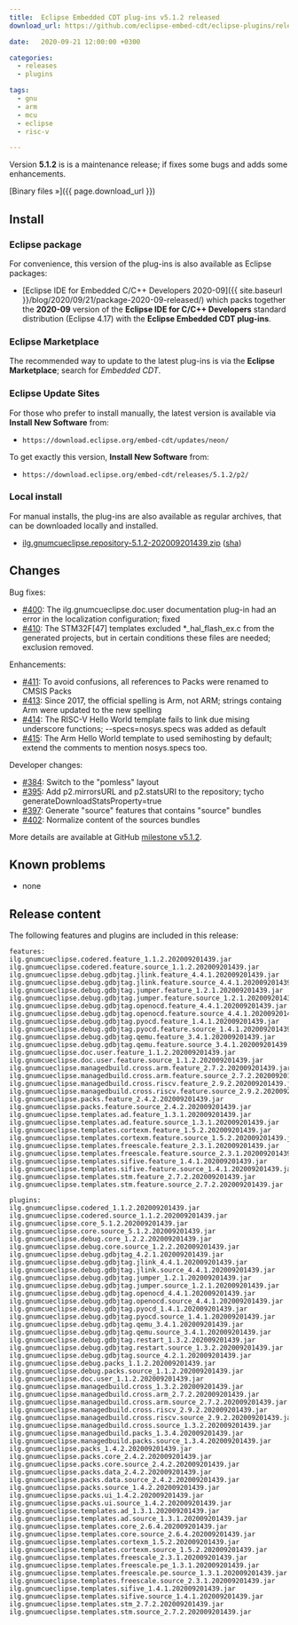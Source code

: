 ```yaml
---
title:  Eclipse Embedded CDT plug-ins v5.1.2 released
download_url: https://github.com/eclipse-embed-cdt/eclipse-plugins/releases/tag/v5.1.2/

date:   2020-09-21 12:00:00 +0300

categories:
  - releases
  - plugins

tags:
  - gnu
  - arm
  - mcu
  - eclipse
  - risc-v

---
```


Version **5.1.2** is is a maintenance release; if fixes some bugs and adds
some enhancements.

[Binary files »]({{ page.download_url }})

## Install

### Eclipse package

For convenience, this version of the plug-ins is also available as
Eclipse packages:

- [Eclipse IDE for Embedded C/C++ Developers 2020-09]({{ site.baseurl }}/blog/2020/09/21/package-2020-09-released/)
which packs together the **2020-09** version of the
**Eclipse IDE for C/C++ Developers** standard distribution
(Eclipse 4.17) with the **Eclipse Embedded CDT plug-ins**.

### Eclipse Marketplace

The recommended way to update to the latest plug-ins is via the
**Eclipse Marketplace**; search for _Embedded CDT_.

### Eclipse Update Sites

For those who prefer to install manually, the latest version is available
via **Install New Software** from:

- `https://download.eclipse.org/embed-cdt/updates/neon/`

To get exactly this version, **Install New Software** from:

- `https://download.eclipse.org/embed-cdt/releases/5.1.2/p2/`

### Local install

For manual installs, the plug-ins are also available as regular archives,
that can be downloaded locally and installed.

- [ilg.gnumcueclipse.repository-5.1.2-202009201439.zip](https://www.eclipse.org/downloads/download.php?file=/embed-cdt/releases/5.1.2/ilg.gnumcueclipse.repository-5.1.2-202009201439.zip)
([sha](https://www.eclipse.org/downloads/download.php?file=/embed-cdt/releases/5.1.2/ilg.gnumcueclipse.repository-5.1.2-202009201439.zip.sha))

## Changes

Bug fixes:

- [#400](https://github.com/eclipse-embed-cdt/eclipse-plugins/issues/400): The ilg.gnumcueclipse.doc.user documentation plug-in had an error in the localization configuration; fixed
- [#410](https://github.com/eclipse-embed-cdt/eclipse-plugins/issues/410): The STM32F[47] templates excluded *_hal_flash_ex.c from the generated projects, but in certain conditions these files are needed; exclusion removed.

Enhancements:

- [#411](https://github.com/eclipse-embed-cdt/eclipse-plugins/issues/411): To avoid confusions, all references to Packs were renamed to CMSIS Packs
- [#413](https://github.com/eclipse-embed-cdt/eclipse-plugins/issues/413): Since 2017, the official spelling is Arm, not ARM; strings containg Arm were updated to the new spelling
- [#414](https://github.com/eclipse-embed-cdt/eclipse-plugins/issues/414): The RISC-V Hello World template fails to link due mising underscore functions; --specs=nosys.specs was added as default
- [#415](https://github.com/eclipse-embed-cdt/eclipse-plugins/issues/415): The Arm Hello World template to used semihosting by default; extend the comments to mention nosys.specs too.

Developer changes:

- [#384](https://github.com/eclipse-embed-cdt/eclipse-plugins/issues/384): Switch to the "pomless" layout
- [#395](https://github.com/eclipse-embed-cdt/eclipse-plugins/issues/395): Add p2.mirrorsURL and p2.statsURI to the repository; tycho generateDownloadStatsProperty=true
- [#397](https://github.com/eclipse-embed-cdt/eclipse-plugins/issues/397): Generate "source" features that contains "source" bundles
- [#402](https://github.com/eclipse-embed-cdt/eclipse-plugins/issues/402): Normalize content of the sources bundles

More details are available at GitHub [milestone v5.1.2](https://github.com/eclipse-embed-cdt/eclipse-plugins/milestone/19?closed=1).

## Known problems

- none

## Release content

The following features and plugins are included in this release:

```
features:
ilg.gnumcueclipse.codered.feature_1.1.2.202009201439.jar
ilg.gnumcueclipse.codered.feature.source_1.1.2.202009201439.jar
ilg.gnumcueclipse.debug.gdbjtag.jlink.feature_4.4.1.202009201439.jar
ilg.gnumcueclipse.debug.gdbjtag.jlink.feature.source_4.4.1.202009201439.jar
ilg.gnumcueclipse.debug.gdbjtag.jumper.feature_1.2.1.202009201439.jar
ilg.gnumcueclipse.debug.gdbjtag.jumper.feature.source_1.2.1.202009201439.jar
ilg.gnumcueclipse.debug.gdbjtag.openocd.feature_4.4.1.202009201439.jar
ilg.gnumcueclipse.debug.gdbjtag.openocd.feature.source_4.4.1.202009201439.jar
ilg.gnumcueclipse.debug.gdbjtag.pyocd.feature_1.4.1.202009201439.jar
ilg.gnumcueclipse.debug.gdbjtag.pyocd.feature.source_1.4.1.202009201439.jar
ilg.gnumcueclipse.debug.gdbjtag.qemu.feature_3.4.1.202009201439.jar
ilg.gnumcueclipse.debug.gdbjtag.qemu.feature.source_3.4.1.202009201439.jar
ilg.gnumcueclipse.doc.user.feature_1.1.2.202009201439.jar
ilg.gnumcueclipse.doc.user.feature.source_1.1.2.202009201439.jar
ilg.gnumcueclipse.managedbuild.cross.arm.feature_2.7.2.202009201439.jar
ilg.gnumcueclipse.managedbuild.cross.arm.feature.source_2.7.2.202009201439.jar
ilg.gnumcueclipse.managedbuild.cross.riscv.feature_2.9.2.202009201439.jar
ilg.gnumcueclipse.managedbuild.cross.riscv.feature.source_2.9.2.202009201439.jar
ilg.gnumcueclipse.packs.feature_2.4.2.202009201439.jar
ilg.gnumcueclipse.packs.feature.source_2.4.2.202009201439.jar
ilg.gnumcueclipse.templates.ad.feature_1.3.1.202009201439.jar
ilg.gnumcueclipse.templates.ad.feature.source_1.3.1.202009201439.jar
ilg.gnumcueclipse.templates.cortexm.feature_1.5.2.202009201439.jar
ilg.gnumcueclipse.templates.cortexm.feature.source_1.5.2.202009201439.jar
ilg.gnumcueclipse.templates.freescale.feature_2.3.1.202009201439.jar
ilg.gnumcueclipse.templates.freescale.feature.source_2.3.1.202009201439.jar
ilg.gnumcueclipse.templates.sifive.feature_1.4.1.202009201439.jar
ilg.gnumcueclipse.templates.sifive.feature.source_1.4.1.202009201439.jar
ilg.gnumcueclipse.templates.stm.feature_2.7.2.202009201439.jar
ilg.gnumcueclipse.templates.stm.feature.source_2.7.2.202009201439.jar

plugins:
ilg.gnumcueclipse.codered_1.1.2.202009201439.jar
ilg.gnumcueclipse.codered.source_1.1.2.202009201439.jar
ilg.gnumcueclipse.core_5.1.2.202009201439.jar
ilg.gnumcueclipse.core.source_5.1.2.202009201439.jar
ilg.gnumcueclipse.debug.core_1.2.2.202009201439.jar
ilg.gnumcueclipse.debug.core.source_1.2.2.202009201439.jar
ilg.gnumcueclipse.debug.gdbjtag_4.2.1.202009201439.jar
ilg.gnumcueclipse.debug.gdbjtag.jlink_4.4.1.202009201439.jar
ilg.gnumcueclipse.debug.gdbjtag.jlink.source_4.4.1.202009201439.jar
ilg.gnumcueclipse.debug.gdbjtag.jumper_1.2.1.202009201439.jar
ilg.gnumcueclipse.debug.gdbjtag.jumper.source_1.2.1.202009201439.jar
ilg.gnumcueclipse.debug.gdbjtag.openocd_4.4.1.202009201439.jar
ilg.gnumcueclipse.debug.gdbjtag.openocd.source_4.4.1.202009201439.jar
ilg.gnumcueclipse.debug.gdbjtag.pyocd_1.4.1.202009201439.jar
ilg.gnumcueclipse.debug.gdbjtag.pyocd.source_1.4.1.202009201439.jar
ilg.gnumcueclipse.debug.gdbjtag.qemu_3.4.1.202009201439.jar
ilg.gnumcueclipse.debug.gdbjtag.qemu.source_3.4.1.202009201439.jar
ilg.gnumcueclipse.debug.gdbjtag.restart_1.3.2.202009201439.jar
ilg.gnumcueclipse.debug.gdbjtag.restart.source_1.3.2.202009201439.jar
ilg.gnumcueclipse.debug.gdbjtag.source_4.2.1.202009201439.jar
ilg.gnumcueclipse.debug.packs_1.1.2.202009201439.jar
ilg.gnumcueclipse.debug.packs.source_1.1.2.202009201439.jar
ilg.gnumcueclipse.doc.user_1.1.2.202009201439.jar
ilg.gnumcueclipse.managedbuild.cross_1.3.2.202009201439.jar
ilg.gnumcueclipse.managedbuild.cross.arm_2.7.2.202009201439.jar
ilg.gnumcueclipse.managedbuild.cross.arm.source_2.7.2.202009201439.jar
ilg.gnumcueclipse.managedbuild.cross.riscv_2.9.2.202009201439.jar
ilg.gnumcueclipse.managedbuild.cross.riscv.source_2.9.2.202009201439.jar
ilg.gnumcueclipse.managedbuild.cross.source_1.3.2.202009201439.jar
ilg.gnumcueclipse.managedbuild.packs_1.3.4.202009201439.jar
ilg.gnumcueclipse.managedbuild.packs.source_1.3.4.202009201439.jar
ilg.gnumcueclipse.packs_1.4.2.202009201439.jar
ilg.gnumcueclipse.packs.core_2.4.2.202009201439.jar
ilg.gnumcueclipse.packs.core.source_2.4.2.202009201439.jar
ilg.gnumcueclipse.packs.data_2.4.2.202009201439.jar
ilg.gnumcueclipse.packs.data.source_2.4.2.202009201439.jar
ilg.gnumcueclipse.packs.source_1.4.2.202009201439.jar
ilg.gnumcueclipse.packs.ui_1.4.2.202009201439.jar
ilg.gnumcueclipse.packs.ui.source_1.4.2.202009201439.jar
ilg.gnumcueclipse.templates.ad_1.3.1.202009201439.jar
ilg.gnumcueclipse.templates.ad.source_1.3.1.202009201439.jar
ilg.gnumcueclipse.templates.core_2.6.4.202009201439.jar
ilg.gnumcueclipse.templates.core.source_2.6.4.202009201439.jar
ilg.gnumcueclipse.templates.cortexm_1.5.2.202009201439.jar
ilg.gnumcueclipse.templates.cortexm.source_1.5.2.202009201439.jar
ilg.gnumcueclipse.templates.freescale_2.3.1.202009201439.jar
ilg.gnumcueclipse.templates.freescale.pe_1.3.1.202009201439.jar
ilg.gnumcueclipse.templates.freescale.pe.source_1.3.1.202009201439.jar
ilg.gnumcueclipse.templates.freescale.source_2.3.1.202009201439.jar
ilg.gnumcueclipse.templates.sifive_1.4.1.202009201439.jar
ilg.gnumcueclipse.templates.sifive.source_1.4.1.202009201439.jar
ilg.gnumcueclipse.templates.stm_2.7.2.202009201439.jar
ilg.gnumcueclipse.templates.stm.source_2.7.2.202009201439.jar
```
